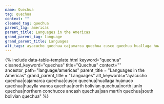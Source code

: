 ```yaml
---
name: Quechua
tag: quechua
context: ""
cleaned_tag: quechua
parent_tag: americas
parent_title: Languages in the Americas
grand_parent_tag: language
grand_parent_title: Languages
alt_tags: ayacucho quechua cajamarca quechua cusco quechua huallaga huánuco quechua huaylla wanca quechua north bolivian quechua north junín quechua northern conchucos ancash quechua san martín quechua south bolivian quechua
---
```


{% include data-table-template.html 
  keyword="quechua" 
  cleaned_keyword="quechua" 
  title="Quechua"
  context=""
  ancestor_path="language/americas" 
  parent_title = "Languages in the Americas"
  grand_parent_title = "Languages"
  alt_keywords="ayacucho quechua|cajamarca quechua|cusco quechua|huallaga huánuco quechua|huaylla wanca quechua|north bolivian quechua|north junín quechua|northern conchucos ancash quechua|san martín quechua|south bolivian quechua"
%}

